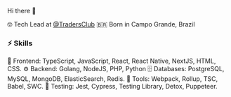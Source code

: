 Hi there 👋

🤓 Tech Lead at [@TradersClub](https://tc.com.br)
🇧🇷 Born in Campo Grande, Brazil

### ⚡ Skills

🎨 Frontend: TypeScript, JavaScript, React, React Native, NextJS, HTML, CSS.
⚙ Backend: Golang, NodeJS, PHP, Python
🗄 Databases: PostgreSQL, MySQL, MongoDB, ElasticSearch, Redis.
🔧 Tools: Webpack, Rollup, TSC, Babel, SWC.
🧪 Testing: Jest, Cypress, Testing Library, Detox, Puppeteer.